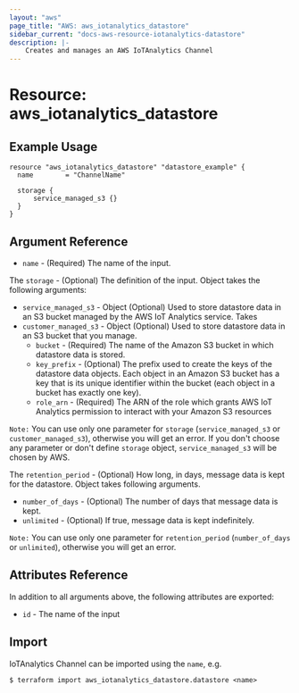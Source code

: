 ```yaml
---
layout: "aws"
page_title: "AWS: aws_iotanalytics_datastore"
sidebar_current: "docs-aws-resource-iotanalytics-datastore"
description: |-
    Creates and manages an AWS IoTAnalytics Channel
---
```


# Resource: aws_iotanalytics_datastore

## Example Usage

```hcl
resource "aws_iotanalytics_datastore" "datastore_example" {
  name        = "ChannelName"

  storage {
      service_managed_s3 {}
  }
}
```

## Argument Reference

* `name` - (Required) The name of the input.

The `storage` - (Optional) The definition of the input. Object takes the following arguments:

* `service_managed_s3` - Object (Optional) Used to store datastore data in an S3 bucket managed by the AWS IoT Analytics service. Takes
* `customer_managed_s3` - Object (Optional) Used to store datastore data in an S3 bucket that you manage.
    * `bucket` - (Required) The name of the Amazon S3 bucket in which datastore data is stored.
    * `key_prefix` - (Optional) The prefix used to create the keys of the datastore data objects. Each object in an Amazon S3 bucket has a key that is its unique identifier within the bucket (each object in a bucket has exactly one key).
    * `role_arn` - (Required) The ARN of the role which grants AWS IoT Analytics permission to interact with your Amazon S3 resources

`Note:` You can use only one parameter for `storage` (`service_managed_s3` or `customer_managed_s3`), otherwise you will get an error.
If you don't choose any parameter or don't define `storage` object, `service_managed_s3` will be chosen by AWS.

The `retention_period` - (Optional) How long, in days, message data is kept for the datastore. Object takes following arguments.

* `number_of_days` - (Optional) The number of days that message data is kept.
* `unlimited` - (Optional) If true, message data is kept indefinitely.

`Note:` You can use only one parameter for `retention_period` (`number_of_days` or `unlimited`), otherwise you will get an error.


## Attributes Reference

In addition to all arguments above, the following attributes are exported:

* `id` - The name of the input

## Import

IoTAnalytics Channel can be imported using the `name`, e.g.

```
$ terraform import aws_iotanalytics_datastore.datastore <name>
```
